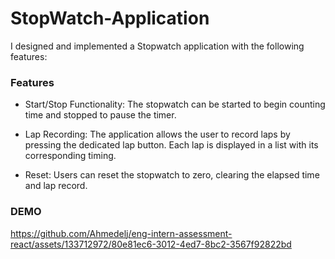 # StopWatch-Application
 I designed and implemented a Stopwatch application with the following features: 

### Features ###
- Start/Stop Functionality: The stopwatch can be started to begin counting time and stopped to pause the timer.

- Lap Recording: The application allows the user to record laps by pressing the dedicated lap button. Each lap is displayed in a list with its corresponding timing.

- Reset: Users can reset the stopwatch to zero, clearing the elapsed time and lap record.

### DEMO ###



https://github.com/Ahmedelj/eng-intern-assessment-react/assets/133712972/80e81ec6-3012-4ed7-8bc2-3567f92822bd

